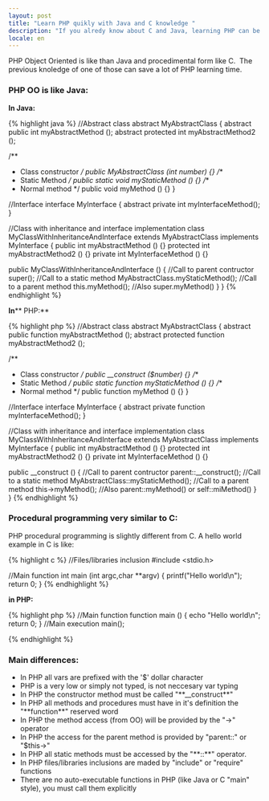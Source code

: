 ```yaml
---
layout: post
title: "Learn PHP quikly with Java and C knowledge "
description: "If you alredy know about C and Java, learning PHP can be too easy"
locale: en
---
```


PHP Object Oriented is like than Java and procedimental form like C.  The previous knoledge of one of those can save a lot of PHP learning time.
### PHP OO is like Java:
**In Java:**

{% highlight java %}
//Abstract class
abstract MyAbstractClass {
  abstract public int myAbstractMethod ();
  abstract protected int myAbstractMethod2 ();

  /**
  * Class constructor
  */
  public MyAbstractClass (int number) {}
  /**
  * Static Method
  */
  public static void myStaticMethod () {}
  /**
  * Normal method
  */
  public void myMethod () {}
}

//Interface
interface MyInterface {
  abstract private int myInterfaceMethod();
}

//Class with inheritance and interface implementation
class MyClassWithInheritanceAndInterface extends MyAbstractClass implements MyInterface {
  public int myAbstractMethod () {}
  protected int myAbstractMethod2 () {}
  private int MyInterfaceMethod () {}

  public MyClassWithInheritanceAndInterface () {
    //Call to parent contructor
    super();
    //Call to a static method
    MyAbstractClass.myStaticMethod();
    //Call to a parent method
    this.myMethod();
    //Also super.myMethod()
  }
}
{% endhighlight %}

**In**** PHP:**

{% highlight php %}
//Abstract class
abstract MyAbstractClass {
  abstract public function myAbstractMethod ();
  abstract protected function myAbstractMethod2 ();

  /**
  * Class constructor
  */
  public __construct ($number) {}
  /**
  * Static Method
  */
  public static function myStaticMethod () {}
  /**
  * Normal method
  */
  public function myMethod () {}
}

//Interface
interface MyInterface {
  abstract private function myInterfaceMethod();
}

//Class with inheritance and interface implementation
class MyClassWithInheritanceAndInterface extends MyAbstractClass implements MyInterface {
  public int myAbstractMethod () {}
  protected int myAbstractMethod2 () {}
  private int MyInterfaceMethod () {}

  public __construct () {
    //Call to parent contructor
    parent::__construct();
    //Call to a static method
    MyAbstractClass::myStaticMethod();
    //Call to a parent method
    this->myMethod();
    //Also parent::myMethod() or self::miMethod()
  }
}
{% endhighlight %}

### Procedural programming very similar to C:
PHP procedural programming is slightly different from C. A hello world example in C is like:

{% highlight c %}
//Files/libraries inclusion
#include <stdio.h>

//Main function
int main (int argc,char **argv)
{
   printf("Hello world\n");
   return 0;
}
{% endhighlight %}

**in PHP:**

{% highlight php %}
//Main function
function main () {
  echo "Hello world\n";
  return 0;
}
//Main execution
main();

{% endhighlight %}

### Main differences:
<ul>
<li>In PHP all vars are prefixed with the '$' dollar character</li>
<li>PHP is a very low or simply not typed, is not neccesary var typing</li>
<li>In PHP the constructor method must be called "**__construct**"</li>
<li>In PHP all methods and procedures must have in it's definition the "**function**" reserved word</li>
<li>In PHP the method access (from OO) will be provided by the "->" operator</li>
<li>In PHP the access for the parent method is provided by "parent::" or "$this->"</li>
<li>In PHP all static methods must be accessed by the "**::**" operator.</li>
<li>In PHP files/libraries inclusions are maded by "include" or "require" functions</li>
<li>There are no auto-executable functions in PHP (like Java or C "main" style), you must call them explicitly</li>
</ul>